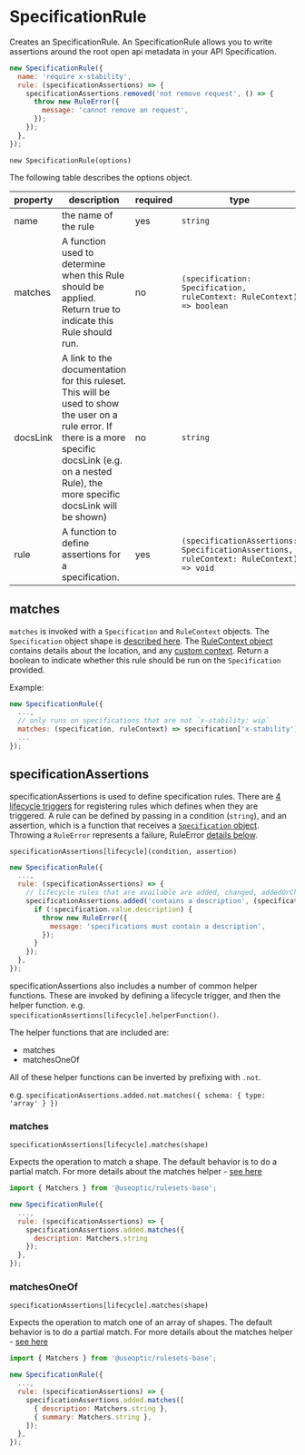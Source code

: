 # SpecificationRule

Creates an SpecificationRule. An SpecificationRule allows you to write assertions around the root open api metadata in your API Specification.

```javascript
new SpecificationRule({
  name: 'require x-stability',
  rule: (specificationAssertions) => {
    specificationAssertions.removed('not remove request', () => {
      throw new RuleError({
        message: 'cannot remove an request',
      });
    });
  },
});
```

`new SpecificationRule(options)`

The following table describes the options object.

| property | description                                                                                                                                                                                               | required | type                                                                   |
| -------- | --------------------------------------------------------------------------------------------------------------------------------------------------------------------------------------------------------- | -------- | ---------------------------------------------------------------------- |
| name     | the name of the rule                                                                                                                                                                                      | yes      | `string`                                                               |
| matches  | A function used to determine when this Rule should be applied. Return true to indicate this Rule should run.                                                                                              | no       | `(specification: Specification, ruleContext: RuleContext) => boolean`              |
| docsLink | A link to the documentation for this ruleset. This will be used to show the user on a rule error. If there is a more specific docsLink (e.g. on a nested Rule), the more specific docsLink will be shown) | no       | `string`                                                               |
| rule     | A function to define assertions for a specification.                                                                                                                                                      | yes      | `(specificationAssertions: SpecificationAssertions, ruleContext: RuleContext) => void` |

## matches

`matches` is invoked with a `Specification` and `RuleContext` objects. The `Specification` object shape is [described here](./DataShapes.md#specification). The [RuleContext object](./DataShapes.md#rulecontext) contains details about the location, and any [custom context](./Reference.md#custom-context). Return a boolean to indicate whether this rule should be run on the `Specification` provided.

Example:

```javascript
new SpecificationRule({
  ...,
  // only runs on specifications that are not `x-stability: wip`
  matches: (specification, ruleContext) => specification['x-stability'] !== 'wip',
  ...
});
```

## specificationAssertions

specificationAssertions is used to define specification rules. There are [4 lifecycle triggers](./Reference.md#assertions) for registering rules which defines when they are triggered. A rule can be defined by passing in a condition (`string`), and an assertion, which is a function that receives a [`Specification` object](./DataShapes.md#specification). Throwing a `RuleError` represents a failure, RuleError [details below](./Reference.md#rule-error).

`specificationAssertions[lifecycle](condition, assertion)`

```javascript
new SpecificationRule({
  ...,
  rule: (specificationAssertions) => {
    // lifecycle rules that are available are added, changed, addedOrChanged, requirement and removed
    specificationAssertions.added('contains a description', (specification) => {
      if (!specification.value.description) {
        throw new RuleError({
          message: 'specifications must contain a description',
        });
      }
    });
  },
});
```

specificationAssertions also includes a number of common helper functions. These are invoked by defining a lifecycle trigger, and then the helper function. e.g. `specificationAssertions[lifecycle].helperFunction()`.

The helper functions that are included are:

- matches
- matchesOneOf

All of these helper functions can be inverted by prefixing with `.not`.

e.g. `specificationAssertions.added.not.matches({ schema: { type: 'array' } })`

### matches

`specificationAssertions[lifecycle].matches(shape)`

Expects the operation to match a shape. The default behavior is to do a partial match. For more details about the matches helper - [see here](./Reference.md#matcher-helpers)

```javascript
import { Matchers } from '@useoptic/rulesets-base';

new SpecificationRule({
  ...,
  rule: (specificationAssertions) => {
    specificationAssertions.added.matches({
      description: Matchers.string
    });
  },
});
```

### matchesOneOf

`specificationAssertions[lifecycle].matches(shape)`

Expects the operation to match one of an array of shapes. The default behavior is to do a partial match. For more details about the matches helper - [see here](./Reference.md#matcher-helpers)

```javascript
import { Matchers } from '@useoptic/rulesets-base';

new SpecificationRule({
  ...,
  rule: (specificationAssertions) => {
    specificationAssertions.added.matches([
      { description: Matchers.string },
      { summary: Matchers.string },
    ]);
  },
});
```

